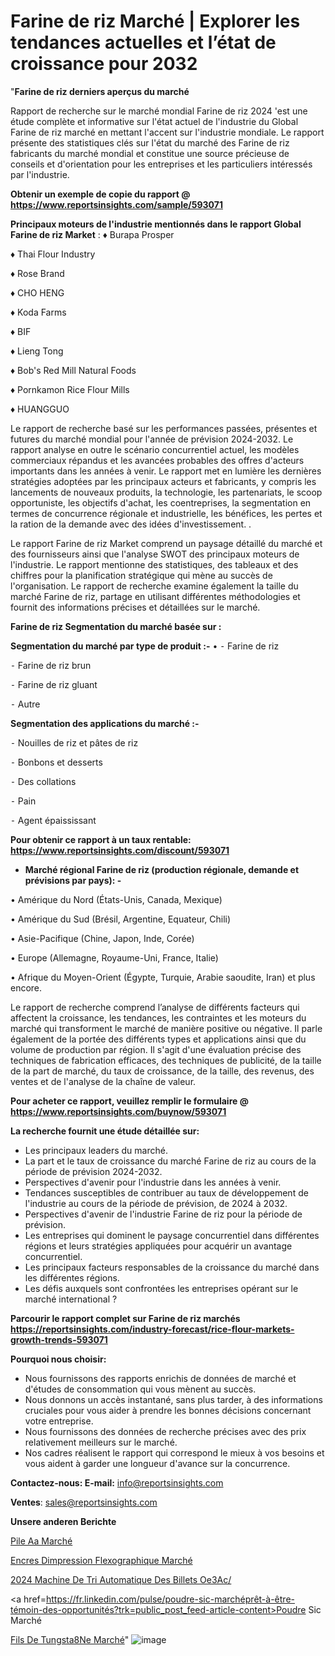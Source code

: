 # Farine de riz Marché | Explorer les tendances actuelles et l’état de croissance pour 2032

"<strong>Farine de riz derniers aperçus du marché</strong>

Rapport de recherche sur le marché mondial Farine de riz 2024 'est une étude complète et informative sur l'état actuel de l'industrie du Global Farine de riz marché en mettant l'accent sur l'industrie mondiale. Le rapport présente des statistiques clés sur l'état du marché des Farine de riz fabricants du marché mondial et constitue une source précieuse de conseils et d'orientation pour les entreprises et les particuliers intéressés par l'industrie.

<strong>Obtenir un exemple de copie du rapport @ <a href=https://www.reportsinsights.com/sample/593071>https://www.reportsinsights.com/sample/593071</a></strong>

<strong>Principaux moteurs de l'industrie mentionnés dans le rapport Global Farine de riz Market</strong> :
♦ Burapa Prosper

♦ Thai Flour Industry

♦ Rose Brand

♦ CHO HENG

♦ Koda Farms

♦ BIF

♦ Lieng Tong

♦ Bob's Red Mill Natural Foods

♦ Pornkamon Rice Flour Mills

♦ HUANGGUO

Le rapport de recherche basé sur les performances passées, présentes et futures du marché mondial pour l'année de prévision 2024-2032. Le rapport analyse en outre le scénario concurrentiel actuel, les modèles commerciaux répandus et les avancées probables des offres d'acteurs importants dans les années à venir. Le rapport met en lumière les dernières stratégies adoptées par les principaux acteurs et fabricants, y compris les lancements de nouveaux produits, la technologie, les partenariats, le scoop opportuniste, les objectifs d'achat, les coentreprises, la segmentation en termes de concurrence régionale et industrielle, les bénéfices, les pertes et la ration de la demande avec des idées d'investissement. .

Le rapport Farine de riz Market comprend un paysage détaillé du marché et des fournisseurs ainsi que l'analyse SWOT des principaux moteurs de l'industrie. Le rapport mentionne des statistiques, des tableaux et des chiffres pour la planification stratégique qui mène au succès de l'organisation. Le rapport de recherche examine également la taille du marché Farine de riz, partage en utilisant différentes méthodologies et fournit des informations précises et détaillées sur le marché.

<strong>Farine de riz Segmentation du marché basée sur :</strong>

<strong>Segmentation du marché par type de produit :-</strong>
•
⁃ Farine de riz

⁃ Farine de riz brun

⁃ Farine de riz gluant

⁃ Autre

<strong>Segmentation des applications du marché :-</strong>

⁃ Nouilles de riz et pâtes de riz

⁃ Bonbons et desserts

⁃ Des collations

⁃ Pain

⁃ Agent épaississant

<strong>Pour obtenir ce rapport à un taux rentable: <a href=https://www.reportsinsights.com/discount/593071>https://www.reportsinsights.com/discount/593071</a></strong>
<ul>
  <li><strong>Marché régional Farine de riz (production régionale, demande et prévisions par pays): -</strong></li>
</ul>
• Amérique du Nord (États-Unis, Canada, Mexique)

• Amérique du Sud (Brésil, Argentine, Equateur, Chili)

• Asie-Pacifique (Chine, Japon, Inde, Corée)

• Europe (Allemagne, Royaume-Uni, France, Italie)

• Afrique du Moyen-Orient (Égypte, Turquie, Arabie saoudite, Iran) et plus encore.

Le rapport de recherche comprend l’analyse de différents facteurs qui affectent la croissance, les tendances, les contraintes et les moteurs du marché qui transforment le marché de manière positive ou négative. Il parle également de la portée des différents types et applications ainsi que du volume de production par région. Il s'agit d'une évaluation précise des techniques de fabrication efficaces, des techniques de publicité, de la taille de la part de marché, du taux de croissance, de la taille, des revenus, des ventes et de l'analyse de la chaîne de valeur.

<strong>Pour acheter ce rapport, veuillez remplir le formulaire @   <a href=https://www.reportsinsights.com/buynow/593071>https://www.reportsinsights.com/buynow/593071</a></strong>

<strong>La recherche fournit une étude détaillée sur:</strong>
<ul>
  <li>Les principaux leaders du marché.</li>
  <li>La part et le taux de croissance du marché Farine de riz au cours de la période de prévision 2024-2032.</li>
  <li>Perspectives d'avenir pour l'industrie dans les années à venir.</li>
  <li>Tendances susceptibles de contribuer au taux de développement de l'industrie au cours de la période de prévision, de 2024 à 2032.</li>
  <li>Perspectives d'avenir de l'industrie Farine de riz pour la période de prévision.</li>
  <li>Les entreprises qui dominent le paysage concurrentiel dans différentes régions et leurs stratégies appliquées pour acquérir un avantage concurrentiel.</li>
  <li>Les principaux facteurs responsables de la croissance du marché dans les différentes régions.</li>
  <li>Les défis auxquels sont confrontées les entreprises opérant sur le marché international ?</li>
</ul>

<strong>Parcourir le rapport complet sur Farine de riz marchés <a href=https://reportsinsights.com/industry-forecast/rice-flour-markets-growth-trends-593071>https://reportsinsights.com/industry-forecast/rice-flour-markets-growth-trends-593071</a></strong>

<strong>Pourquoi nous choisir:</strong>
<ul>
  <li>Nous fournissons des rapports enrichis de données de marché et d'études de consommation qui vous mènent au succès.</li>
  <li>Nous donnons un accès instantané, sans plus tarder, à des informations cruciales pour vous aider à prendre les bonnes décisions concernant votre entreprise.</li>
  <li>Nous fournissons des données de recherche précises avec des prix relativement meilleurs sur le marché.</li>
  <li>Nos cadres réalisent le rapport qui correspond le mieux à vos besoins et vous aident à garder une longueur d'avance sur la concurrence.</li>
</ul>
<strong>Contactez-nous:
</strong><strong>E-mail:</strong> <a href=mailto:info@reportsinsights.com>info@reportsinsights.com</a>

<strong>Ventes</strong>: <a href=mailto:sales@reportsinsights.com>sales@reportsinsights.com</a>

<strong>Unsere anderen Berichte</strong>

<a href=https://www.linkedin.com/pulse/pile-aa-march%C3%A9-rapport-2024-nouvelles-donn%C3%A9es-ndehc/>Pile Aa Marché</a>

<a href=https://www.linkedin.com/pulse/encres-dimpression-flexographique-march%C3%A9-part-omm9c/>Encres Dimpression Flexographique Marché</a>

<a href=https://www.linkedin.com/pulse/2024-machine-de-tri-automatique-des-billets-oe3ac/>2024 Machine De Tri Automatique Des Billets Oe3Ac/</a>

<a href=https://fr.linkedin.com/pulse/poudre-sic-marchéprêt-à-être-témoin-des-opportunités?trk=public_post_feed-article-content>Poudre Sic Marché</a>

<a href=https://www.linkedin.com/pulse/fils-de-tungst%C3%A8ne-march%C3%A9-rapport-analyse-pblkf/>Fils De Tungsta8Ne Marché</a>"
![image](https://github.com/daminid12/RItrends/assets/158430485/d44e0877-4363-4d50-a950-d56e8e4040d2)
